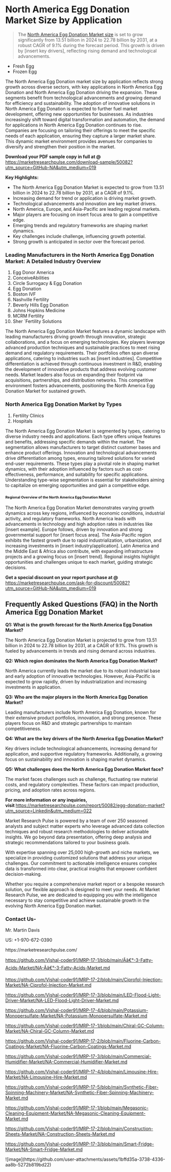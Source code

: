 <h1>North America Egg Donation Market&nbsp;Size by Application</h1><blockquote><p>The <a href="https://marketresearchpulse.com/download-sample/50082?utm_source=GitHub-NA&amp;utm_medium=019">North America Egg Donation Market size</a> is set to grow significantly from 13.51 billion in 2024 to 22.78 billion by 2031, at a robust CAGR of 9.1% during the forecast period. This growth is driven by [insert key drivers], reflecting rising demand and technological advancements.</p></blockquote><ul><li>Fresh Egg<li> Frozen Egg</li></ul><p>The North America Egg Donation market size by application reflects strong growth across diverse sectors, with key applications in North America Egg Donation and North America Egg Donation driving the expansion. These segments benefit from technological advancements and growing demand for efficiency and sustainability. The adoption of innovative solutions in North America Egg Donation is expected to further fuel market development, offering new opportunities for businesses. As industries increasingly shift toward digital transformation and automation, the demand for applications in North America Egg Donation continues to rise. Companies are focusing on tailoring their offerings to meet the specific needs of each application, ensuring they capture a larger market share. This dynamic market environment provides avenues for companies to diversify and strengthen their position in the market.</p><p><strong>Download your PDF sample copy in full at @ </strong><a href="https://marketresearchpulse.com/download-sample/50082?utm_source=GitHub-NA&amp;utm_medium=019">https://marketresearchpulse.com/download-sample/50082?utm_source=GitHub-NA&amp;utm_medium=019</a></p><p><strong>Key Highlights: </strong></p><ul><li>The North America Egg Donation Market is expected to grow from 13.51 billion in 2024 to 22.78 billion by 2031, at a CAGR of 9.1%.</li><li>Increasing demand for trend or application is driving market growth.</li><li>Technological advancements and innovation are key market drivers.</li><li>North America, Europe, and Asia-Pacific are leading regional markets.</li><li>Major players are focusing on insert focus area to gain a competitive edge.</li><li>Emerging trends and regulatory frameworks are shaping market dynamics.</li><li>Key challenges include challenge, influencing growth potential.</li><li>Strong growth is anticipated in sector over the forecast period.</li></ul><h3>Leading Manufacturers in the North America Egg Donation Market: A Detailed Industry Overview</h3><ol><li>Egg Donor America</li><li>ConceiveAbilities</li><li>Circle Surrogacy & Egg Donation</li><li>Egg Donation</li><li>Boston IVF</li><li>Nashville Fertility</li><li>Beverly Hills Egg Donation</li><li>Johns Hopkins Medicine</li><li>MCRM Fertility</li><li>Sher `Fertility Solutions</li></ol><div class="flex max-w-full flex-col flex-grow"><div class="min-h-8 text-message flex w-full flex-col items-end gap-2 whitespace-normal break-words [.text-message+&amp;]:mt-5" dir="auto" data-message-author-role="assistant" data-message-id="fd8432e4-4910-450d-b182-61b7bfb0a01f" data-message-model-slug="gpt-4o"><div class="flex w-full flex-col gap-1 empty:hidden first:pt-[3px]"><div class="markdown prose w-full break-words dark:prose-invert light"><p>The North America Egg Donation Market features a dynamic landscape with leading manufacturers driving growth through innovation, strategic collaborations, and a focus on emerging technologies. Key players leverage advanced production techniques and sustainable practices to meet rising demand and regulatory requirements. Their portfolios often span diverse applications, catering to industries such as [insert industries]. Competitive differentiation is achieved through continuous investment in R&amp;D, enabling the development of innovative products that address evolving customer needs. Market leaders also focus on expanding their footprint via acquisitions, partnerships, and distribution networks. This competitive environment fosters advancements, positioning the North America Egg Donation Market for sustained growth.</p></div></div></div></div><h3>North America Egg Donation Market by Types</h3><ol><li>Fertility Clinics<li> Hospitals</li></ol><div class="flex max-w-full flex-col flex-grow"><div class="min-h-8 text-message flex w-full flex-col items-end gap-2 whitespace-normal break-words [.text-message+&amp;]:mt-5" dir="auto" data-message-author-role="assistant" data-message-id="084470be-0bb7-4664-bddf-5156b4f41249" data-message-model-slug="gpt-4o-mini"><div class="flex w-full flex-col gap-1 empty:hidden first:pt-[3px]"><div class="markdown prose w-full break-words dark:prose-invert light"><p>The North America Egg Donation Market is segmented by types, catering to diverse industry needs and applications. Each type offers unique features and benefits, addressing specific demands within the market. The segmentation allows manufacturers to target distinct customer bases and enhance product offerings. Innovation and technological advancements drive differentiation among types, ensuring tailored solutions for varied end-user requirements. These types play a pivotal role in shaping market dynamics, with their adoption influenced by factors such as cost-effectiveness, performance, and suitability for specific applications. Understanding type-wise segmentation is essential for stakeholders aiming to capitalize on emerging opportunities and gain a competitive edge.</p></div></div></div></div><h3><span style="font-size: 11px;">Regional Overview of the North America Egg Donation Market</span></h3><div class="flex max-w-full flex-col flex-grow"><div class="min-h-8 text-message flex w-full flex-col items-end gap-2 whitespace-normal break-words [.text-message+&amp;]:mt-5" dir="auto" data-message-author-role="assistant" data-message-id="e9038762-ce64-4e30-91c9-9bd413514231" data-message-model-slug="gpt-4o-mini"><div class="flex w-full flex-col gap-1 empty:hidden first:pt-[3px]"><div class="markdown prose w-full break-words dark:prose-invert light"><p>The North America Egg Donation Market demonstrates varying growth dynamics across key regions, influenced by economic conditions, industrial activity, and regulatory frameworks. North America leads with advancements in technology and high adoption rates in industries like [insert example]. Europe follows, driven by innovation and strong governmental support for [insert focus area]. The Asia-Pacific region exhibits the fastest growth due to rapid industrialization, urbanization, and increasing investments in [insert industry/application]. Latin America and the Middle East &amp; Africa also contribute, with expanding infrastructure projects and a growing focus on [insert trend]. Regional insights highlight opportunities and challenges unique to each market, guiding strategic decisions.</p></div></div></div></div><p><strong>Get a special discount on your report purchase at @ </strong><a href="https://marketresearchpulse.com/ask-for-discount/50082?utm_source=GitHub-NA&amp;utm_medium=019">https://marketresearchpulse.com/ask-for-discount/50082?utm_source=GitHub-NA&amp;utm_medium=019</a></p><h2>Frequently Asked Questions (FAQ) in the North America Egg Donation Market</h2><p><strong>Q1: What is the growth forecast for the North America Egg Donation Market?</strong></p><p>The North America Egg Donation Market is projected to grow from 13.51 billion in 2024 to 22.78 billion by 2031, at a CAGR of 9.1%. This growth is fueled by advancements in trends and rising demand across industries.</p><p><strong>Q2: Which region dominates the North America Egg Donation Market?</strong></p><p>North America currently leads the market due to its robust industrial base and early adoption of innovative technologies. However, Asia-Pacific is expected to grow rapidly, driven by industrialization and increasing investments in application.</p><p><strong>Q3: Who are the major players in the North America Egg Donation Market?</strong></p><p>Leading manufacturers include North America Egg Donation, known for their extensive product portfolios, innovation, and strong presence. These players focus on R&amp;D and strategic partnerships to maintain competitiveness.</p><p><strong>Q4: What are the key drivers of the North America Egg Donation Market?</strong></p><p>Key drivers include technological advancements, increasing demand for application, and supportive regulatory frameworks. Additionally, a growing focus on sustainability and innovation is shaping market dynamics.</p><p><strong>Q5: What challenges does the North America Egg Donation Market face?</strong></p><p>The market faces challenges such as challenge, fluctuating raw material costs, and regulatory complexities. These factors can impact production, pricing, and adoption rates across regions.</p><p><strong>For more information or any inquiries, visit&nbsp;</strong><a href="https://marketresearchpulse.com/report/50082/egg-donation-market?utm_source=Linkedin&utm_medium=022">https://marketresearchpulse.com/report/50082/egg-donation-market?utm_source=Linkedin&utm_medium=022</a></p><p>Market Research Pulse is powered by a team of over 250 seasoned analysts and subject matter experts who leverage advanced data collection techniques and robust research methodologies to deliver actionable insights. We go beyond data presentation, offering deep analysis and strategic recommendations tailored to your business goals.</p><p>With expertise spanning over 25,000 high-growth and niche markets, we specialize in providing customized solutions that address your unique challenges. Our commitment to actionable intelligence ensures complex data is transformed into clear, practical insights that empower confident decision-making.</p><p>Whether you require a comprehensive market report or a bespoke research solution, our flexible approach is designed to meet your needs. At Market Research Pulse, we are dedicated to equipping you with the intelligence necessary to stay competitive and achieve sustainable growth in the evolving North America Egg Donation market.</p><h3><strong>Contact Us-</strong></h3><p>Mr. Martin Davis</p><p>US: +1-970-672-0390</p><p>https://marketresearchpulse.com/</p><p><a href="https://github.com/Vishal-coder91/MRP-17-1/blob/main/Ãâ€°-3-Fatty-Acids-Market/NA-Ãâ€°-3-Fatty-Acids-Market.md">https://github.com/Vishal-coder91/MRP-17-1/blob/main/Ãâ€°-3-Fatty-Acids-Market/NA-Ãâ€°-3-Fatty-Acids-Market.md</a></p><p><a href="https://github.com/Vishal-coder91/MRP-17-2/blob/main/Ciprofol-Injection-Market/NA-Ciprofol-Injection-Market.md">https://github.com/Vishal-coder91/MRP-17-2/blob/main/Ciprofol-Injection-Market/NA-Ciprofol-Injection-Market.md</a></p><p><a href="https://github.com/Vishal-coder91/MRP-17-3/blob/main/LED-Flood-Light-Driver-Market/NA-LED-Flood-Light-Driver-Market.md">https://github.com/Vishal-coder91/MRP-17-3/blob/main/LED-Flood-Light-Driver-Market/NA-LED-Flood-Light-Driver-Market.md</a></p><p><a href="https://github.com/Vishal-coder91/MRP-17-4/blob/main/Potassium-Monopersulfate-Market/NA-Potassium-Monopersulfate-Market.md">https://github.com/Vishal-coder91/MRP-17-4/blob/main/Potassium-Monopersulfate-Market/NA-Potassium-Monopersulfate-Market.md</a></p><p><a href="https://github.com/Vishal-coder91/MRP-17-1/blob/main/Chiral-GC-Column-Market/NA-Chiral-GC-Column-Market.md">https://github.com/Vishal-coder91/MRP-17-1/blob/main/Chiral-GC-Column-Market/NA-Chiral-GC-Column-Market.md</a></p><p><a href="https://github.com/Vishal-coder91/MRP-17-2/blob/main/Fluorine-Carbon-Coatings-Market/NA-Fluorine-Carbon-Coatings-Market.md">https://github.com/Vishal-coder91/MRP-17-2/blob/main/Fluorine-Carbon-Coatings-Market/NA-Fluorine-Carbon-Coatings-Market.md</a></p><p><a href="https://github.com/Vishal-coder91/MRP-17-3/blob/main/Commercial-Humidifier-Market/NA-Commercial-Humidifier-Market.md">https://github.com/Vishal-coder91/MRP-17-3/blob/main/Commercial-Humidifier-Market/NA-Commercial-Humidifier-Market.md</a></p><p><a href="https://github.com/Vishal-coder91/MRP-17-4/blob/main/Limousine-Hire-Market/NA-Limousine-Hire-Market.md">https://github.com/Vishal-coder91/MRP-17-4/blob/main/Limousine-Hire-Market/NA-Limousine-Hire-Market.md</a></p><p><a href="https://github.com/Vishal-coder91/MRP-17-5/blob/main/Synthetic-Fiber-Spinning-Machinery-Market/NA-Synthetic-Fiber-Spinning-Machinery-Market.md">https://github.com/Vishal-coder91/MRP-17-5/blob/main/Synthetic-Fiber-Spinning-Machinery-Market/NA-Synthetic-Fiber-Spinning-Machinery-Market.md</a></p><p><a href="https://github.com/Vishal-coder91/MRP-17-1/blob/main/Megasonic-Cleaning-Equipment-Market/NA-Megasonic-Cleaning-Equipment-Market.md">https://github.com/Vishal-coder91/MRP-17-1/blob/main/Megasonic-Cleaning-Equipment-Market/NA-Megasonic-Cleaning-Equipment-Market.md</a></p><p><a href="https://github.com/Vishal-coder91/MRP-17-2/blob/main/Construction-Sheets-Market/NA-Construction-Sheets-Market.md">https://github.com/Vishal-coder91/MRP-17-2/blob/main/Construction-Sheets-Market/NA-Construction-Sheets-Market.md</a></p><p><a href="https://github.com/Vishal-coder91/MRP-17-3/blob/main/Smart-Fridge-Market/NA-Smart-Fridge-Market.md">https://github.com/Vishal-coder91/MRP-17-3/blob/main/Smart-Fridge-Market/NA-Smart-Fridge-Market.md</a></p>
![image](https://github.com/user-attachments/assets/1bffd35a-3738-4336-aa8b-5272b819bd22)

